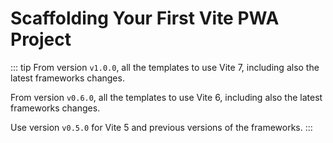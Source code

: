 # Scaffolding Your First Vite PWA Project

::: tip
From version `v1.0.0`, all the templates to use Vite 7, including also the latest frameworks changes.

From version `v0.6.0`, all the templates to use Vite 6, including also the latest frameworks changes.

Use version `v0.5.0` for Vite 5 and previous versions of the frameworks.
:::

<ScaffoldingPWAProject />
